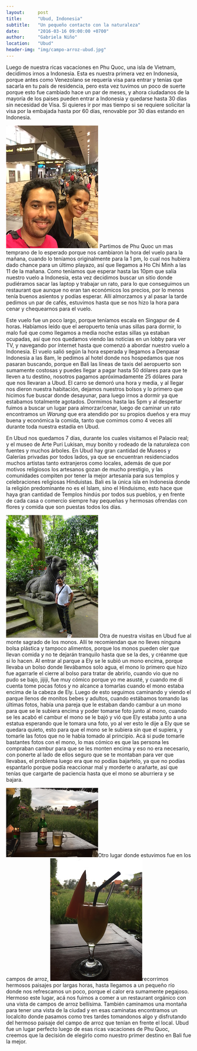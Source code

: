 ```yaml
---
layout:     post
title:      "Ubud, Indonesia"
subtitle:   "Un pequeño contacto con la naturaleza"
date:       "2016-03-16 09:00:00 +0700"
author:     "Gabriela Niño"
location:   "Ubud"
header-img: "img/campo-arroz-ubud.jpg"
---
```

Luego de nuestra ricas vacaciones en Phu Quoc, una isla de Vietnam, decidimos irnos a Indonesia. Esta es nuestra primera vez en Indonesia, porque antes como Venezolano se requería visa para entrar y tenías que sacarla en tu país de residencia, pero esta vez tuvimos un poco de suerte porque esto fue cambiado hace un par de meses, y ahora ciudadanos de la mayoría de los paises pueden entrar a Indonesia y quedarse hasta 30 días sin necesidad de Visa. Si quieres ir por mas tiempo si se requiere solicitar la visa por la embajada hasta por 60 días, renovable por 30 días estando en Indonesia.

![L: Aeropuerto de Singapur][1] Partimos de Phu Quoc un mas temprano de lo esperado porque nos cambiaron la hora del vuelo para la mañana, cuando lo teníamos originalmente para la 1 pm, lo cual nos hubiera dado chance para un último playazo, así que llegamos a Ho Chi Minh a las 11 de la mañana. Como teníamos que esperar hasta las 10pm que salía nuestro vuelo a Indonesia, esta vez decidimos buscar un sitio donde pudiéramos sacar las laptop y trabajar un rato, para lo que conseguimos un restaurant que aunque no eran tan económicos los precios, por lo menos tenía buenos asientos y podías esperar. Allí almorzamos y al pasar la tarde pedimos un par de cafés, estuvimos  hasta que se nos hizo la hora para cenar y chequearnos para el vuelo.

Este vuelo fue un poco largo, porque teníamos escala en Singapur de 4 horas. Habíamos leído que el aeropuerto tenía unas sillas para dormir, lo malo fué que como llegamos a media noche estas sillas ya estaban ocupadas, así que nos quedamos viendo las noticias en un lobby para ver TV, y navegando por ínternet hasta que comenzó a abordar nuestro vuelo a Indonesia. El vuelo salió según la hora esperada y llegamos a Denpasar Indonesia a las 8am, le pedimos al hotel donde nos hospedamos que nos pasaran buscando, porque en Bali las líneas de taxis del aeropuerto son sumamente costosas y puedes llegar a pagar hasta 50 dólares para que te lleven a tu destino, nosotros pagamos apróximadamente 25 dólares para que nos llevaran a Ubud. El carro se demoró una hora y media, y al llegar nos dieron nuestra habitación, dejamos nuestros bolsos y lo primero que hicimos fue buscar donde desayunar, para luego irnos a dormir ya que estabamos totalmente agotados. Dormimos hasta las 5pm y al despertar fuimos a buscar un lugar para almorzar/cenar, luego de caminar un rato encontramos un _Warung_ que era atendido por su propios dueños y era muy buena y económica la comida, tanto que comimos como 4 veces allí durante toda nuestra estadía en Ubud.

En Ubud nos quedamos 7 días, durante los cuales visitamos el Palacio real; y el museo de Arte Puri Lukisan, muy bonito y rodeado de la naturaleza con fuentes y muchos árboles. En Ubud hay gran cantidad de Museos y Galerías privadas por todos lados, ya que se encuentran residenciados muchos artistas tanto extranjeros como locales, además de que por motivos religiosos los artesanos gozan de mucho prestigio, y las comunidades compiten por tener la mejor artesanía para sus templos y celebraciones religiosas Hinduistas. Bali es la única isla en Indonesia donde la religión predominante no es el Islam, sino el Hinduismo, esto hace que haya gran cantidad de Templos hindús por todos sus pueblos, y en frente de cada casa o comercio siempre hay pequeñas y hermosas ofrendas con flores y comida que son puestas todos los días.

![R: Mono montado sobre Ely][2] Otra de nuestra visitas en Ubud fue al monte sagrado de los monos. Allí te recomiendan que no lleves ninguna bolsa plástica y tampoco alimentos, porque los monos pueden oler que llevan comida y no te dejarán tranquilo hasta que se la des, y créanme que si lo hacen. Al entrar al parque a Ely se le subió un mono encima, porque llevaba un bolso donde llevábamos solo agua, el mono lo primero que hizo fue agarrarle el cierre al bolso para tratar de abrirlo, cuando vio que no pudo se bajo, jijiji, fue muy cómico porque yo me asusté, y cuando me dí cuenta tome pocas fotos y no alcance a tomarlas cuando el mono estaba encima de la cabeza de Ely. Luego de esto seguimos caminando y viendo el parque llenos de monitos bebes y adultos, cuando estábamos tomando las últimas fotos, había una pareja que le estaban dando cambur a un mono para que se le subiera encima y poder tomarse foto junto al mono, cuando se les acabó el cambur el mono se le bajó y vió que Ely estaba junto a una estatua esperando que le tomara una foto, yo al ver esto le dije a Ely que se quedara quieto, esto para que el mono se le subiera sin que el supiera, y tomarle las fotos que no le había tomado al principio. Acá si pude tomarle bastantes fotos con el mono, lo mas cómico es que las persona les compraban cambur para que se les monten encima y eso no era necesario, con ponerte al lado de ellos seguro que se te montaban para ver que llevabas, el problema luego era que no podías bajartelo, ya que no podías espantarlo porque podía reaccionar mal y morderte o arañarte, así que tenías que cargarte de paciencia hasta que el mono se aburriera y se bajara.

![L: bebida-1][3]Otro lugar donde estuvimos fue en los campos de arroz, ![R:bebida-2][4]recorrimos hermosos paisajes por largas horas, hasta llegamos a un pequeño río donde nos refrescamos un poco, porque el calor era sumamente pegajoso. Hermoso este lugar, acá nos fuimos a comer a un restaurant orgánico con una vista de campos de arroz bellísima. También caminamos una montaña para tener una vista de la ciudad y en esas caminatas encontramos un localcito donde pasamos como tres tardes tomandonos algo y disfrutando del hermoso paisaje del campo de arroz que tenían en frente el local. Ubud fue un lugar perfecto luego de esas ricas vacaciones de Phu Quoc, creemos que la decisión de elegirlo como nuestro primer destino en Bali fue la mejor.

[1]: /img/aeropuerto-singapur.jpg
[2]: /img/mono-sobre-ely.jpg
[3]:/img/bebida-ubud.jpg
[4]: /img/bebida-ubud2.jpg

